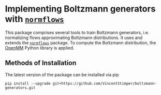 # Implementing Boltzmann generators with [`normflows`](https://github.com/VincentStimper/normalizing-flows)

This package comprises several tools to train Boltzmann generators, 
i.e. normalizing flows approximating Boltzmann distributions. It
uses and extends the
[`normflows`](https://github.com/VincentStimper/normalizing-flows) package.
To compute the Boltzmann distribution, the [OpenMM](https://openmm.org/)
Python library is applied.


## Methods of Installation

The latest version of the package can be installed via pip

```
pip install --upgrade git+https://github.com/VincentStimper/boltzmann-generators.git
```
